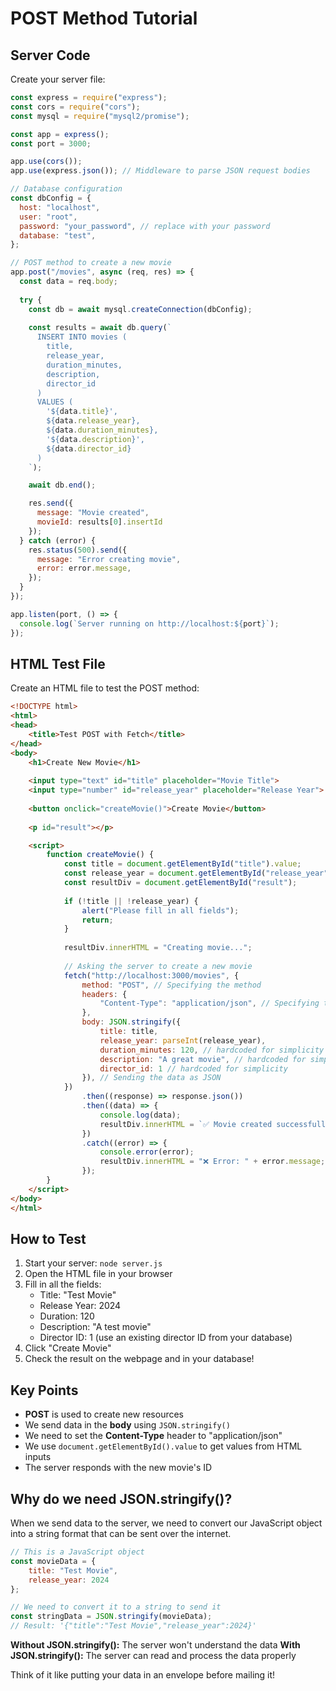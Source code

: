 # POST Method Tutorial

## Server Code

Create your server file:

```javascript
const express = require("express");
const cors = require("cors");
const mysql = require("mysql2/promise");

const app = express();
const port = 3000;

app.use(cors());
app.use(express.json()); // Middleware to parse JSON request bodies

// Database configuration
const dbConfig = {
  host: "localhost",
  user: "root",
  password: "your_password", // replace with your password
  database: "test",
};

// POST method to create a new movie
app.post("/movies", async (req, res) => {
  const data = req.body;
  
  try {
    const db = await mysql.createConnection(dbConfig);
    
    const results = await db.query(`
      INSERT INTO movies (
        title,
        release_year,
        duration_minutes,
        description,
        director_id
      )
      VALUES (
        '${data.title}',
        ${data.release_year},
        ${data.duration_minutes},
        '${data.description}',
        ${data.director_id}
      )
    `);

    await db.end();

    res.send({ 
      message: "Movie created", 
      movieId: results[0].insertId 
    });
  } catch (error) {
    res.status(500).send({
      message: "Error creating movie",
      error: error.message,
    });
  }
});

app.listen(port, () => {
  console.log(`Server running on http://localhost:${port}`);
});
```

## HTML Test File

Create an HTML file to test the POST method:

```html
<!DOCTYPE html>
<html>
<head>
    <title>Test POST with Fetch</title>
</head>
<body>
    <h1>Create New Movie</h1>
    
    <input type="text" id="title" placeholder="Movie Title">
    <input type="number" id="release_year" placeholder="Release Year">
    
    <button onclick="createMovie()">Create Movie</button>
    
    <p id="result"></p>

    <script>
        function createMovie() {
            const title = document.getElementById("title").value;
            const release_year = document.getElementById("release_year").value;
            const resultDiv = document.getElementById("result");
            
            if (!title || !release_year) {
                alert("Please fill in all fields");
                return;
            }
            
            resultDiv.innerHTML = "Creating movie...";
            
            // Asking the server to create a new movie
            fetch("http://localhost:3000/movies", {
                method: "POST", // Specifying the method
                headers: {
                    "Content-Type": "application/json", // Specifying the content type
                },
                body: JSON.stringify({
                    title: title,
                    release_year: parseInt(release_year),
                    duration_minutes: 120, // hardcoded for simplicity
                    description: "A great movie", // hardcoded for simplicity
                    director_id: 1 // hardcoded for simplicity
                }), // Sending the data as JSON
            })
                .then((response) => response.json())
                .then((data) => {
                    console.log(data);
                    resultDiv.innerHTML = `✅ Movie created successfully! Movie ID: ${data.movieId}`;
                })
                .catch((error) => {
                    console.error(error);
                    resultDiv.innerHTML = "❌ Error: " + error.message;
                });
        }
    </script>
</body>
</html>
```

## How to Test

1. Start your server: `node server.js`
2. Open the HTML file in your browser
3. Fill in all the fields:
   - Title: "Test Movie"
   - Release Year: 2024
   - Duration: 120
   - Description: "A test movie"
   - Director ID: 1 (use an existing director ID from your database)
4. Click "Create Movie"
5. Check the result on the webpage and in your database!

## Key Points

- **POST** is used to create new resources
- We send data in the **body** using `JSON.stringify()`
- We need to set the **Content-Type** header to "application/json"
- We use `document.getElementById().value` to get values from HTML inputs
- The server responds with the new movie's ID

## Why do we need JSON.stringify()?

When we send data to the server, we need to convert our JavaScript object into a string format that can be sent over the internet. 

```javascript
// This is a JavaScript object
const movieData = {
    title: "Test Movie",
    release_year: 2024
};

// We need to convert it to a string to send it
const stringData = JSON.stringify(movieData);
// Result: '{"title":"Test Movie","release_year":2024}'
```

**Without JSON.stringify():** The server won't understand the data
**With JSON.stringify():** The server can read and process the data properly

Think of it like putting your data in an envelope before mailing it!
